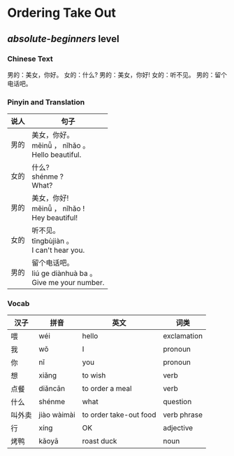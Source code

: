 # Ordering Take Out
## *absolute-beginners* level

### Chinese Text
男的：美女，你好。
女的：什么?
男的：美女，你好!
女的：听不见。
男的：留个电话吧。

### Pinyin and Translation
|说人|句子|
|----|----|
|男的|美女，你好。<br />měinǚ ， nǐhǎo 。<br />Hello beautiful.|
|女的|什么?<br />shénme ?<br />What?|
|男的|美女，你好!<br />měinǚ ， nǐhǎo !<br />Hey beautiful!|
|女的|听不见。<br />tīngbùjiàn 。<br />I can't hear you.|
|男的|留个电话吧。<br />liú ge diànhuà ba 。<br />Give me your number.|
### Vocab
|汉子|拼音|英文|词类|
|----|----|----|----|
|喂|wéi|hello|exclamation|
|我|wǒ|I|pronoun|
|你|nǐ|you|pronoun|
|想|xiǎng|to wish|verb|
|点餐|diǎncān|to order a meal|verb|
|什么|shénme|what|question|
|叫外卖|jiào wàimài|to order take-out food|verb phrase|
|行|xíng|OK|adjective|
|烤鸭|kǎoyā|roast duck|noun|